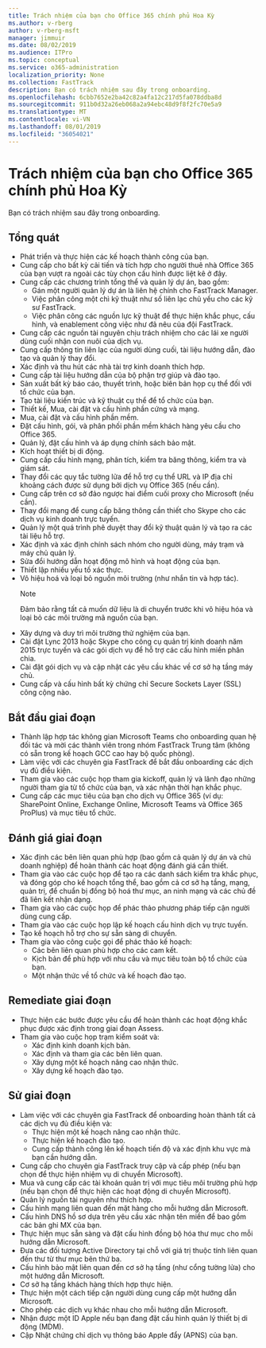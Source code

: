 ```yaml
---
title: Trách nhiệm của bạn cho Office 365 chính phủ Hoa Kỳ
ms.author: v-rberg
author: v-rberg-msft
manager: jimmuir
ms.date: 08/02/2019
ms.audience: ITPro
ms.topic: conceptual
ms.service: o365-administration
localization_priority: None
ms.collection: FastTrack
description: Bạn có trách nhiệm sau đây trong onboarding.
ms.openlocfilehash: 6cbb7652e2ba42c82a4fa12c217d5fa078ddba8d
ms.sourcegitcommit: 911b0d32a26eb068a2a94ebc48d9f8f2fc70e5a9
ms.translationtype: MT
ms.contentlocale: vi-VN
ms.lasthandoff: 08/01/2019
ms.locfileid: "36054021"
---
```

# <a name="your-responsibilities-for-office-365-us-government"></a>Trách nhiệm của bạn cho Office 365 chính phủ Hoa Kỳ

Bạn có trách nhiệm sau đây trong onboarding.
  
## <a name="general"></a>Tổng quát

- Phát triển và thực hiện các kế hoạch thành công của bạn.   
- Cung cấp cho bất kỳ cải tiến và tích hợp cho người thuê nhà Office 365 của bạn vượt ra ngoài các tùy chọn cấu hình được liệt kê ở đây.    
- Cung cấp các chương trình tổng thể và quản lý dự án, bao gồm:     
  - Gán một người quản lý dự án là liên hệ chính cho FastTrack Manager.   
  - Việc phân công một chì kỹ thuật như số liên lạc chủ yếu cho các kỹ sư FastTrack.  
  - Việc phân công các nguồn lực kỹ thuật để thực hiện khắc phục, cấu hình, và enablement công việc như đã nêu của đội FastTrack.   
- Cung cấp các nguồn tài nguyên chịu trách nhiệm cho các lái xe người dùng cuối nhận con nuôi của dịch vụ.    
- Cung cấp thông tin liên lạc của người dùng cuối, tài liệu hướng dẫn, đào tạo và quản lý thay đổi.    
- Xác định và thu hút các nhà tài trợ kinh doanh thích hợp.     
- Cung cấp tài liệu hướng dẫn của bộ phận trợ giúp và đào tạo.     
- Sản xuất bất kỳ báo cáo, thuyết trình, hoặc biên bản họp cụ thể đối với tổ chức của bạn.     
- Tạo tài liệu kiến trúc và kỹ thuật cụ thể để tổ chức của bạn.     
- Thiết kế, Mua, cài đặt và cấu hình phần cứng và mạng.    
- Mua, cài đặt và cấu hình phần mềm.     
- Đặt cấu hình, gói, và phân phối phần mềm khách hàng yêu cầu cho Office 365.    
- Quản lý, đặt cấu hình và áp dụng chính sách bảo mật.    
- Kích hoạt thiết bị di động.    
- Cung cấp cấu hình mạng, phân tích, kiểm tra băng thông, kiểm tra và giám sát. 
- Thay đổi các quy tắc tường lửa để hỗ trợ cụ thể URL và IP địa chỉ khoảng cách được sử dụng bởi dịch vụ Office 365 (nếu cần).
- Cung cấp trên cơ sở đảo ngược hai điểm cuối proxy cho Microsoft (nếu cần).     
- Thay đổi mạng để cung cấp băng thông cần thiết cho Skype cho các dịch vụ kinh doanh trực tuyến.   
- Quản lý một quá trình phê duyệt thay đổi kỹ thuật quản lý và tạo ra các tài liệu hỗ trợ.    
- Xác định và xác định chính sách nhóm cho người dùng, máy trạm và máy chủ quản lý.    
- Sửa đổi hướng dẫn hoạt động mô hình và hoạt động của bạn.   
- Thiết lập nhiều yếu tố xác thực.   
- Vô hiệu hoá và loại bỏ nguồn môi trường (như nhắn tin và hợp tác). 
    > [!NOTE]
    > Đảm bảo rằng tất cả muốn dữ liệu là di chuyển trước khi vô hiệu hóa và loại bỏ các môi trường mã nguồn của bạn.   
- Xây dựng và duy trì môi trường thử nghiệm của bạn.  
- Cài đặt Lync 2013 hoặc Skype cho công cụ quản trị kinh doanh năm 2015 trực tuyến và các gói dịch vụ để hỗ trợ các cấu hình miền phân chia.    
- Cài đặt gói dịch vụ và cập nhật các yêu cầu khác về cơ sở hạ tầng máy chủ.     
- Cung cấp và cấu hình bất kỳ chứng chỉ Secure Sockets Layer (SSL) công cộng nào. 
    
## <a name="initiate-phase"></a>Bắt đầu giai đoạn

- Thành lập hợp tác không gian Microsoft Teams cho onboarding quan hệ đối tác và mời các thành viên trong nhóm FastTrack Trung tâm (không có sẵn trong kế hoạch GCC cao hay bộ quốc phòng).   
- Làm việc với các chuyên gia FastTrack để bắt đầu onboarding các dịch vụ đủ điều kiện.    
- Tham gia vào các cuộc họp tham gia kickoff, quản lý và lãnh đạo những người tham gia từ tổ chức của bạn, và xác nhận thời hạn khắc phục.    
- Cung cấp các mục tiêu của bạn cho dịch vụ Office 365 (ví dụ: SharePoint Online, Exchange Online, Microsoft Teams và Office 365 ProPlus) và mục tiêu tổ chức.
    
## <a name="assess-phase"></a>Đánh giá giai đoạn

- Xác định các bên liên quan phù hợp (bao gồm cả quản lý dự án và chủ doanh nghiệp) để hoàn thành các hoạt động đánh giá cần thiết.    
- Tham gia vào các cuộc họp để tạo ra các danh sách kiểm tra khắc phục, và đóng góp cho kế hoạch tổng thể, bao gồm cả cơ sở hạ tầng, mạng, quản trị, để chuẩn bị đồng bộ hoá thư mục, an ninh mạng và các chủ đề đã liên kết nhận dạng. 
- Tham gia vào các cuộc họp để phác thảo phương pháp tiếp cận người dùng cung cấp.     
- Tham gia vào các cuộc họp lập kế hoạch cấu hình dịch vụ trực tuyến.    
- Tạo kế hoạch hỗ trợ cho sự sẵn sàng di chuyển.    
- Tham gia vào công cuộc gọi để phác thảo kế hoạch:   
  - Các bên liên quan phù hợp cho các cam kết.   
  - Kịch bản để phù hợp với nhu cầu và mục tiêu toàn bộ tổ chức của bạn.   
  - Một nhận thức về tổ chức và kế hoạch đào tạo.
    
## <a name="remediate-phase"></a>Remediate giai đoạn

- Thực hiện các bước được yêu cầu để hoàn thành các hoạt động khắc phục được xác định trong giai đoạn Assess.  
- Tham gia vào cuộc họp trạm kiểm soát và:   
  - Xác định kinh doanh kịch bản.  
  - Xác định và tham gia các bên liên quan.  
  - Xây dựng một kế hoạch nâng cao nhận thức. 
  - Xây dựng kế hoạch đào tạo.
    
## <a name="enable-phase"></a>Sử giai đoạn

- Làm việc với các chuyên gia FastTrack để onboarding hoàn thành tất cả các dịch vụ đủ điều kiện và:  
  - Thực hiện một kế hoạch nâng cao nhận thức.   
  - Thực hiện kế hoạch đào tạo.   
  - Cung cấp thành công lên kế hoạch tiến độ và xác định khu vực mà bạn cần hướng dẫn.  
- Cung cấp cho chuyên gia FastTrack truy cập và cấp phép (nếu bạn chọn để thực hiện nhiệm vụ di chuyển Microsoft).   
- Mua và cung cấp các tài khoản quản trị với mục tiêu môi trường phù hợp (nếu bạn chọn để thực hiện các hoạt động di chuyển Microsoft).    
- Quản lý nguồn tài nguyên như thích hợp.     
- Cấu hình mạng liên quan đến mặt hàng cho mỗi hướng dẫn Microsoft.    
- Cấu hình DNS hồ sơ dựa trên yêu cầu xác nhận tên miền để bao gồm các bản ghi MX của bạn.    
- Thực hiện mục sẵn sàng và đặt cấu hình đồng bộ hóa thư mục cho mỗi hướng dẫn Microsoft.   
- Đưa các đối tượng Active Directory tại chỗ với giá trị thuộc tính liên quan đến thư từ thư mục bên thứ ba.    
- Cấu hình bảo mật liên quan đến cơ sở hạ tầng (như cổng tường lửa) cho một hướng dẫn Microsoft.    
- Cơ sở hạ tầng khách hàng thích hợp thực hiện.   
- Thực hiện một cách tiếp cận người dùng cung cấp một hướng dẫn Microsoft.    
- Cho phép các dịch vụ khác nhau cho mỗi hướng dẫn Microsoft.    
- Nhận được một ID Apple nếu bạn đang đặt cấu hình quản lý thiết bị di động (MDM).   
- Cập Nhật chứng chỉ dịch vụ thông báo Apple đẩy (APNS) của bạn.
    

  

